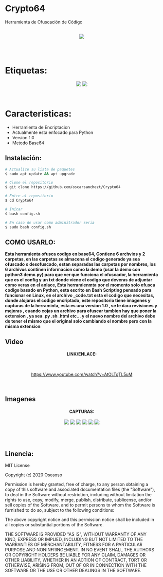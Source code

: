 # Crypto64
Herramienta de Ofuscación de Código

<br>
<div align="center">
<img src="https://i.imgur.com/U7kn6R9.png">

</div>
  


</div>

<br></br>

# Etiquetas:
<div align="center">
  
<img src="https://img.shields.io/badge/Supported%20OS-Linux-orange?style=for-the-badge&logo=linux"> <img src="https://img.shields.io/badge/License-MIT-brightgreen?style=for-the-badge&logo="> <br> 
  
</div>

<br>

# Caracteristicas:

* Herramienta de Encriptacion 
* Actualmente esta enfocado para Python
* Version 1.0
* Metodo Base64

## Instalación: 

```bash
# Actualice su lista de paquetes
$ sudo apt update && apt upgrade

# Clone el repositorio 
$ git clone https://github.com/oscarsanchezt/Crypto64

# Entre al repositorio
$ cd Crypto64

# Inicar
$ bash config.sh

# En caso de usar como adminitrador seria
$ sudo bash config.sh
```
## COMO USARLO:
<b>Esta herramienta ofusca codigo en base64, Contiene 6 archvios y 2 carpetas, en las carpetas se almacena el codigo generado ya sea ofuscado o desofuscado, estan separadas las carpetas por nombres, los 6 archivos continen informacion como la demo (usar la demo con python3 demo.py) para que ver que funciona el ofuscador, la herramienta que es el config y un txt donde viene el codigo que deveras de adjuntar como veras en el anlace, Esta herramienmta por el momento solo ofusca codigo basado en Python, esta escrito en Bash Scripting pensado para funcionar en Linux, en el archivo _code.txt esta el codigo que necesitas, donde alojaras el codigo encriptado, este repositorio tiene imagenes y capturas de la herraminta, esta es una version 1.0 , se le dara revisiones y mejoras , cuando cojas un archivo para ofuscar tambien hay que poner la extension , ya sea .py .sh .html etc... y el nuevo nombre del archivo debe de tener el mismo que el original solo cambiando el nombre pero con la misma extension</b>

## Video 
<div align='center'>
<h4 align='center'>LINK/ENLACE:</h4>
<br>

https://www.youtube.com/watch?v=AtOLTgTL5uM
</div>
<br>

## Imagenes

<h4 align='center'>CAPTURAS:</h4>
<div align='center'> 
 <img src="https://i.imgur.com/ZOU8pav.png">
<img src="https://i.imgur.com/za1cZSF.png">
 <img src="https://i.imgur.com/PGdJ8ls.png">
  <img src="https://i.imgur.com/skX985d.png">
<img src="https://i.imgur.com/SMEoNeN.png">
  <img src="https://i.imgur.com/yTkoRBo.png">
</div>

<br>
<br>
<br>

## Linencia:

MIT License

Copyright (c) 2020 Osososo

Permission is hereby granted, free of charge, to any person obtaining a copy
of this software and associated documentation files (the "Software"), to deal
in the Software without restriction, including without limitation the rights
to use, copy, modify, merge, publish, distribute, sublicense, and/or sell
copies of the Software, and to permit persons to whom the Software is
furnished to do so, subject to the following conditions:

The above copyright notice and this permission notice shall be included in all
copies or substantial portions of the Software.

THE SOFTWARE IS PROVIDED "AS IS", WITHOUT WARRANTY OF ANY KIND, EXPRESS OR
IMPLIED, INCLUDING BUT NOT LIMITED TO THE WARRANTIES OF MERCHANTABILITY,
FITNESS FOR A PARTICULAR PURPOSE AND NONINFRINGEMENT. IN NO EVENT SHALL THE
AUTHORS OR COPYRIGHT HOLDERS BE LIABLE FOR ANY CLAIM, DAMAGES OR OTHER
LIABILITY, WHETHER IN AN ACTION OF CONTRACT, TORT OR OTHERWISE, ARISING FROM,
OUT OF OR IN CONNECTION WITH THE SOFTWARE OR THE USE OR OTHER DEALINGS IN THE
SOFTWARE.






